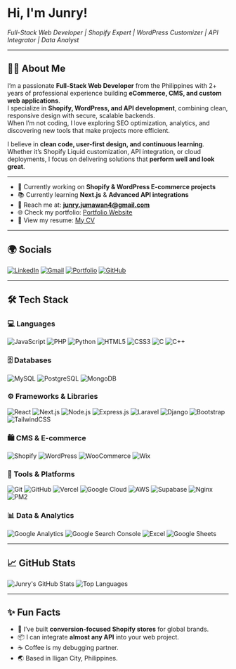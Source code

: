 # Hi, I'm Junry!

*Full-Stack Web Developer | Shopify Expert | WordPress Customizer | API Integrator | Data Analyst*

---

## 🧑‍💻 About Me

I’m a passionate **Full-Stack Web Developer** from the Philippines with 2+ years of professional experience building **eCommerce, CMS, and custom web applications**.  
I specialize in **Shopify, WordPress, and API development**, combining clean, responsive design with secure, scalable backends.  
When I’m not coding, I love exploring SEO optimization, analytics, and discovering new tools that make projects more efficient.  

I believe in **clean code, user-first design, and continuous learning**. Whether it’s Shopify Liquid customization, API integration, or cloud deployments, I focus on delivering solutions that **perform well and look great**.

---

- 🚀 Currently working on **Shopify & WordPress E-commerce projects**
- 📚 Currently learning **Next.js** & **Advanced API integrations**
- 📩 Reach me at: **junry.jumawan4@gmail.com**
- 🌐 Check my portfolio: [Portfolio Website](https://snopeee1.github.io/Portfolio/)
- 📄 View my resume: [My CV](https://drive.google.com/file/d/15AD8mis9NMoA71zKUdN80eqbSDe4C5-t/view)

---

## 🌍 Socials

[![LinkedIn](https://img.shields.io/badge/LinkedIn-0A66C2?style=for-the-badge&logo=linkedin&logoColor=white)](https://www.linkedin.com/in/junry-gallego)
[![Gmail](https://img.shields.io/badge/Gmail-D14836?style=for-the-badge&logo=gmail&logoColor=white)](mailto:junry.jumawan4@gmail.com)
[![Portfolio](https://img.shields.io/badge/Portfolio-000?style=for-the-badge&logo=About.me&logoColor=white)](https://snopeee1.github.io/Portfolio/)
[![GitHub](https://img.shields.io/badge/GitHub-181717?style=for-the-badge&logo=github&logoColor=white)](https://github.com/Snopeee1)

---

## 🛠 Tech Stack

### 💻 Languages
![JavaScript](https://img.shields.io/badge/JavaScript-F7DF1E?style=for-the-badge&logo=javascript&logoColor=black)
![PHP](https://img.shields.io/badge/PHP-777BB4?style=for-the-badge&logo=php&logoColor=white)
![Python](https://img.shields.io/badge/Python-3776AB?style=for-the-badge&logo=python&logoColor=white)
![HTML5](https://img.shields.io/badge/HTML5-E34F26?style=for-the-badge&logo=html5&logoColor=white)
![CSS3](https://img.shields.io/badge/CSS3-1572B6?style=for-the-badge&logo=css3&logoColor=white)
![C](https://img.shields.io/badge/C-00599C?style=for-the-badge&logo=c&logoColor=white)
![C++](https://img.shields.io/badge/C++-00599C?style=for-the-badge&logo=cplusplus&logoColor=white)

### 🗄 Databases
![MySQL](https://img.shields.io/badge/MySQL-005C84?style=for-the-badge&logo=mysql&logoColor=white)
![PostgreSQL](https://img.shields.io/badge/PostgreSQL-316192?style=for-the-badge&logo=postgresql&logoColor=white)
![MongoDB](https://img.shields.io/badge/MongoDB-4EA94B?style=for-the-badge&logo=mongodb&logoColor=white)

### ⚙️ Frameworks & Libraries
![React](https://img.shields.io/badge/React-20232A?style=for-the-badge&logo=react&logoColor=61DAFB)
![Next.js](https://img.shields.io/badge/Next.js-000000?style=for-the-badge&logo=nextdotjs&logoColor=white)
![Node.js](https://img.shields.io/badge/Node.js-339933?style=for-the-badge&logo=nodedotjs&logoColor=white)
![Express.js](https://img.shields.io/badge/Express.js-000000?style=for-the-badge&logo=express&logoColor=white)
![Laravel](https://img.shields.io/badge/Laravel-FF2D20?style=for-the-badge&logo=laravel&logoColor=white)
![Django](https://img.shields.io/badge/Django-092E20?style=for-the-badge&logo=django&logoColor=white)
![Bootstrap](https://img.shields.io/badge/Bootstrap-7952B3?style=for-the-badge&logo=bootstrap&logoColor=white)
![TailwindCSS](https://img.shields.io/badge/Tailwind_CSS-38B2AC?style=for-the-badge&logo=tailwind-css&logoColor=white)

### 🛍 CMS & E-commerce
![Shopify](https://img.shields.io/badge/Shopify-7AB55C?style=for-the-badge&logo=shopify&logoColor=white)
![WordPress](https://img.shields.io/badge/WordPress-21759B?style=for-the-badge&logo=wordpress&logoColor=white)
![WooCommerce](https://img.shields.io/badge/WooCommerce-96588A?style=for-the-badge&logo=woocommerce&logoColor=white)
![Wix](https://img.shields.io/badge/Wix-000000?style=for-the-badge&logo=wix&logoColor=white)

### 🧰 Tools & Platforms
![Git](https://img.shields.io/badge/Git-F05032?style=for-the-badge&logo=git&logoColor=white)
![GitHub](https://img.shields.io/badge/GitHub-181717?style=for-the-badge&logo=github&logoColor=white)
![Vercel](https://img.shields.io/badge/Vercel-000000?style=for-the-badge&logo=vercel&logoColor=white)
![Google Cloud](https://img.shields.io/badge/Google_Cloud-4285F4?style=for-the-badge&logo=googlecloud&logoColor=white)
![AWS](https://img.shields.io/badge/AWS-232F3E?style=for-the-badge&logo=amazonaws&logoColor=white)
![Supabase](https://img.shields.io/badge/Supabase-3ECF8E?style=for-the-badge&logo=supabase&logoColor=white)
![Nginx](https://img.shields.io/badge/Nginx-269539?style=for-the-badge&logo=nginx&logoColor=white)
![PM2](https://img.shields.io/badge/PM2-2B037A?style=for-the-badge&logo=pm2&logoColor=white)

### 📊 Data & Analytics
![Google Analytics](https://img.shields.io/badge/Google_Analytics-E37400?style=for-the-badge&logo=googleanalytics&logoColor=white)
![Google Search Console](https://img.shields.io/badge/Search_Console-458CF5?style=for-the-badge&logo=google&logoColor=white)
![Excel](https://img.shields.io/badge/Microsoft_Excel-217346?style=for-the-badge&logo=microsoftexcel&logoColor=white)
![Google Sheets](https://img.shields.io/badge/Google_Sheets-34A853?style=for-the-badge&logo=googlesheets&logoColor=white)

---

## 📈 GitHub Stats

![Junry's GitHub Stats](https://github-readme-stats.vercel.app/api?username=Snopeee1&show_icons=true&theme=radical)
![Top Languages](https://github-readme-stats.vercel.app/api/top-langs/?username=Snopeee1&layout=compact&theme=radical)

---

## ✨ Fun Facts

- 🎯 I’ve built **conversion-focused Shopify stores** for global brands.
- 📦 I can integrate **almost any API** into your web project.
- ☕ Coffee is my debugging partner.
- 🌏 Based in Iligan City, Philippines.
